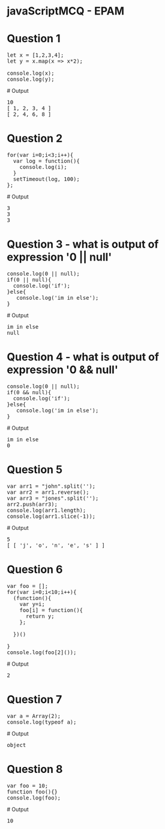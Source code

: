 # javaScriptMCQ - EPAM

# Question 1
<pre class="highlight plaintext">
let x = [1,2,3,4];
let y = x.map(x => x*2);

console.log(x);
console.log(y);</pre>
<div>
 # Output <pre>10
[ 1, 2, 3, 4 ]
[ 2, 4, 6, 8 ]
</pre></div>

# Question 2
<pre class="highlight plaintext">
for(var i=0;i<3;i++){
  var log = function(){
    console.log(i);
  }
  setTimeout(log, 100);
};
</pre>
<div>
 # Output <pre>
3
3
3
</pre></div>

# Question 3  - what is output of expression '0 || null' 
<pre class="highlight plaintext">
console.log(0 || null);
if(0 || null){
  console.log('if');
}else{
   console.log('im in else');
}
</pre>
<div>
 # Output <pre>
im in else
null
</pre></div>

# Question 4 - what is output of expression  '0 && null'

<pre class="highlight plaintext">
console.log(0 || null);
if(0 && null){
  console.log('if');
}else{
   console.log('im in else');
}
</pre>
<div>
 # Output <pre>
im in else
0
</pre></div>

# Question 5 

<pre class="highlight plaintext">
var arr1 = "john".split('');
var arr2 = arr1.reverse();
var arr3 = "jones".split('');
arr2.push(arr3);
console.log(arr1.length);
console.log(arr1.slice(-1));
</pre>
<div>
 # Output <pre>
5
[ [ 'j', 'o', 'n', 'e', 's' ] ]
</pre>
</div>

# Question 6 

<pre class="highlight plaintext">
var foo = [];
for(var i=0;i<10;i++){
  (function(){
    var y=i;
    foo[i] = function(){
      return y;
    };
    
  })()
  
}
console.log(foo[2]());
</pre>
<div>
 # Output <pre>
2
</pre>
</div>

# Question 7 

<pre class="highlight plaintext">
var a = Array(2);
console.log(typeof a);
</pre>
<div>
 # Output <pre>
object
</pre>
</div>

# Question 8 

<pre class="highlight plaintext">
var foo = 10;
function foo(){}
console.log(foo);
</pre>
<div>
 # Output <pre>
10
</pre>
</div>
